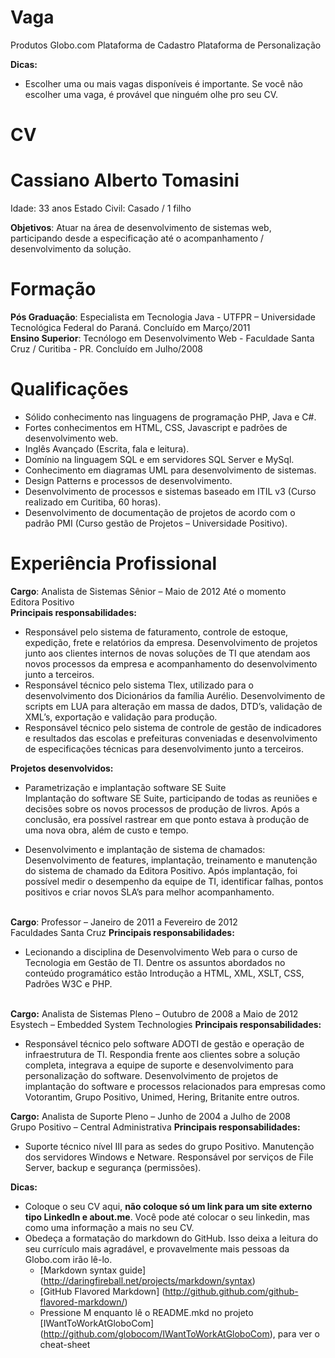 Vaga
====

Produtos Globo.com
Plataforma de Cadastro
Plataforma de Personalização

__Dicas:__
* Escolher uma ou mais vagas disponíveis é importante. Se você não escolher uma vaga, é provável que ninguém olhe pro seu CV.

CV
==

Cassiano Alberto Tomasini
=========================
Idade: 33 anos
Estado Civil: Casado / 1 filho

**Objetivos**:
Atuar na área de desenvolvimento de sistemas web, participando desde a especificação até o acompanhamento / desenvolvimento da solução.

Formação
========
**Pós Graduação**: Especialista em Tecnologia Java - UTFPR – Universidade Tecnológica Federal do Paraná. Concluído em Março/2011<br />
**Ensino Superior**: Tecnólogo em Desenvolvimento Web - Faculdade Santa Cruz / Curitiba - PR. Concluído em Julho/2008

Qualificações
=============
* Sólido conhecimento nas linguagens de programação PHP, Java e C#.
* Fortes conhecimentos em HTML, CSS, Javascript e padrões de desenvolvimento web.
* Inglês Avançado (Escrita, fala e leitura).
* Domínio na linguagem SQL e em servidores SQL Server e MySql.
* Conhecimento em diagramas UML para desenvolvimento de sistemas.
* Design Patterns e processos de desenvolvimento.
* Desenvolvimento de processos e sistemas baseado em ITIL v3 (Curso realizado em Curitiba, 60 horas).
* Desenvolvimento de documentação de projetos de acordo com o padrão PMI (Curso gestão de Projetos – Universidade Positivo).


Experiência Profissional
========================
**Cargo**: Analista de Sistemas Sênior – Maio de 2012 Até o momento<br/>
Editora Positivo<br/>
**Principais responsabilidades:**<br/>

* Responsável pelo sistema de faturamento, controle de estoque, expedição, frete e relatórios da empresa.  Desenvolvimento de projetos junto aos clientes internos de novas soluções de TI que atendam 
aos novos processos da empresa e acompanhamento do desenvolvimento junto a terceiros.
* Responsável técnico pelo sistema Tlex, utilizado para o desenvolvimento dos Dicionários da família Aurélio. Desenvolvimento de scripts em LUA para alteração em massa de dados, DTD’s, 
validação de XML’s, exportação e validação para produção. 
* Responsável técnico pelo sistema de controle de gestão de indicadores e resultados das escolas e prefeituras conveniadas e desenvolvimento de especificações técnicas para desenvolvimento 
junto a terceiros.

**Projetos desenvolvidos:**

* Parametrização e implantação software SE Suite<br/>
Implantação do software SE Suite, participando de todas as reuniões e decisões sobre os novos processos de produção de livros. Após a conclusão, era possível rastrear em que ponto estava à produção de uma nova obra, além de custo e tempo.

* Desenvolvimento e implantação de sistema de chamados:<br/>
Desenvolvimento de features, implantação, treinamento e manutenção do sistema de chamado da Editora Positivo. Após implantação, foi possível medir o desempenho da equipe de TI, identificar falhas, pontos positivos e criar novos SLA’s para melhor acompanhamento.<br/><br/>

**Cargo**: Professor – Janeiro de 2011 a Fevereiro de 2012<br/>
Faculdades Santa Cruz
**Principais responsabilidades:**<br/>

* Lecionando a disciplina de Desenvolvimento Web para o curso de Tecnologia em Gestão de TI. Dentre os assuntos abordados no conteúdo programático estão Introdução a HTML, XML, XSLT, CSS, Padrões W3C e PHP.<br/><br/>

**Cargo:** Analista de Sistemas Pleno – Outubro de 2008 a Maio de 2012<br/>
Esystech – Embedded System Technologies
**Principais responsabilidades:**<br/>

* Responsável técnico pelo software ADOTI de gestão e operação de infraestrutura de TI. Respondia frente aos clientes sobre a solução completa, integrava a equipe de suporte e desenvolvimento para personalização do software. Desenvolvimento de projetos de implantação do software e processos relacionados para empresas como Votorantim, Grupo Positivo, Unimed, Hering, Britanite entre outros. 

**Cargo:** Analista de Suporte Pleno – Junho de 2004 a Julho de 2008<br/>
Grupo Positivo – Central Administrativa
**Principais responsabilidades:**

* Suporte técnico nível III para as sedes do grupo Positivo. Manutenção dos servidores Windows e Netware. Responsável por serviços de File Server, backup e segurança (permissões). 

__Dicas:__
* Coloque o seu CV aqui, __não coloque só um link para um site externo tipo LinkedIn e about.me__. Você pode até colocar o seu linkedin, mas como uma informação a mais no seu CV.
* Obedeça a formatação do markdown do GitHub. Isso deixa a leitura do seu currículo mais agradável, e provavelmente mais pessoas da Globo.com irão lê-lo.
	* [Markdown syntax guide] (http://daringfireball.net/projects/markdown/syntax)
	* [GitHub Flavored Markdown] (http://github.github.com/github-flavored-markdown/)
	* Pressione M enquanto lê o README.mkd no projeto [IWantToWorkAtGloboCom] (http://github.com/globocom/IWantToWorkAtGloboCom), para ver o cheat-sheet
